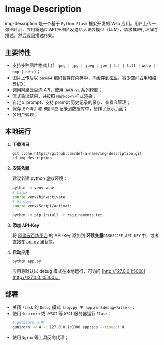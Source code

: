 # Image Description


img-description 是一个基于 `Python Flask` 框架开发的 Web 应用。用户上传一张图片后，应用将通过 API 把图片发送给大语言模型（LLM），请求其进行理解与描述，然后返回描述结果。


## 主要特性

- 支持多种图片格式上传`（png | jpg | jpeg | jpe | tif | tiff | webp | bmp | heic）`；
- 图片上传后以 `base64` 编码暂存在内存中，不缓存到磁盘，减少空间占用和磁盘I/O；
- 调用阿里云百炼 API，使用 `QWEN-VL` 系列模型；
- 流式输出结果，并按照 `Markdown` 样式渲染；
- 自定义 prompt，支持 prompt 历史记录的保存、查看和管理；
- 保存 `用户请求` 和 `模型回应` 记录到数据库中，制作了展示页面；
- 多用户管理；

## 本地运行

1. **下载项目**

   ```bash
   git clone https://github.com/def-a-name/img-description.git
   cd img-description
   ```

2. **安装依赖**

   建议新建 python 虚拟环境：
   ```bash
   python -m venv venv
   # Linux
   source venv/bin/activate
   # Windows
   source venv/Script/activate
   ```
   ```bash
   python -m pip install -r requirements.txt
   ```

3. **添加 API-Key**

   将 [阿里云百炼平台](https://bailian.console.aliyun.com/#/home) 的 API-Key 添加到 **环境变量**`DASHSCOPE_API_KEY` 中，或者直接在 [api.py](https://github.com/def-a-name/img-description/blob/main/service/api.py#L28) 里替换。

4. **启动应用**

   ```bash
   python app.py
   ```
   应用将默认以 debug 模式在本地运行，可访问 [http://127.0.0.1:5000](http://127.0.0.1:5000)。

## 部署

- 关闭 `Flask` 的 `Debug` 模式`（app.py 中 app.run(debug=False)）`；
- 使用 `Gunicorn` 或 `uWSGI` 等 `WSGI` 服务器运行 `Flask`：
     ```bash
     # gunicorn 示例 
     gunicorn -w 4 -b 127.0.0.1:8000 app:app --timeout 0
     ```
- 使用 `Nginx` 等工具反向代理；
